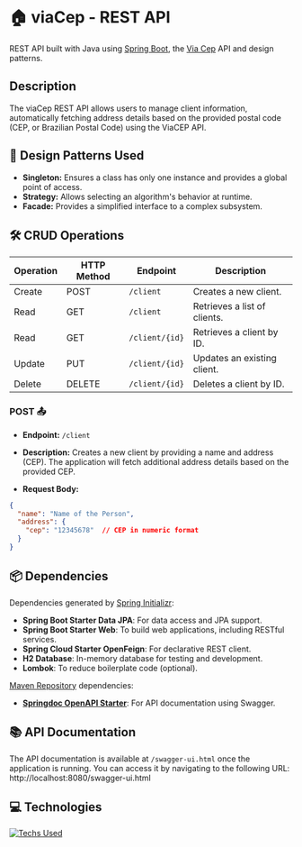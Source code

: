 # 🏠 viaCep - REST API

REST API built with Java using [Spring Boot](https://start.spring.io/), the [Via Cep](https://viacep.com.br/) API and design patterns.

## Description

The viaCep REST API allows users to manage client information, automatically fetching address details based on the provided postal code (CEP, or Brazilian Postal Code) using the ViaCEP API.


## 🧩 Design Patterns Used

- **Singleton:** Ensures a class has only one instance and provides a global point of access.
- **Strategy:** Allows selecting an algorithm's behavior at runtime.
- **Facade:** Provides a simplified interface to a complex subsystem.

## 🛠️ CRUD Operations

| Operation | HTTP Method | Endpoint             | Description                   |
|-----------|-------------|----------------------|-------------------------------|
| Create    | POST        | `/client`           | Creates a new client.         |
| Read      | GET         | `/client`           | Retrieves a list of clients.  |
| Read      | GET         | `/client/{id}`      | Retrieves a client by ID.     |
| Update    | PUT         | `/client/{id}`      | Updates an existing client.   |
| Delete    | DELETE      | `/client/{id}`      | Deletes a client by ID.       |

### POST 📤

- **Endpoint:** `/client`
- **Description:** Creates a new client by providing a name and address (CEP). The application will fetch additional address details based on the provided CEP.

- **Request Body:**
```json
{
  "name": "Name of the Person",
  "address": {
    "cep": "12345678"  // CEP in numeric format 
  }
}
```
## 📦 Dependencies

Dependencies generated by [Spring Initializr](https://start.spring.io/):

- **Spring Boot Starter Data JPA**: For data access and JPA support.
- **Spring Boot Starter Web**: To build web applications, including RESTful services.
- **Spring Cloud Starter OpenFeign**: For declarative REST client.
- **H2 Database**: In-memory database for testing and development.
- **Lombok**: To reduce boilerplate code (optional).

[Maven Repository](https://mvnrepository.com/) dependencies:

- **[Springdoc OpenAPI Starter](https://mvnrepository.com/artifact/org.springdoc/springdoc-openapi-starter-webmvc-ui)**: For API documentation using Swagger. 

## 📚 API Documentation

The API documentation is available at `/swagger-ui.html` once the application is running. You can access it by navigating to the following URL: http://localhost:8080/swagger-ui.html


## 💻 Technologies 

[![Techs Used](https://skillicons.dev/icons?i=java,spring,swagger&theme=dark)](https://skillicons.dev)